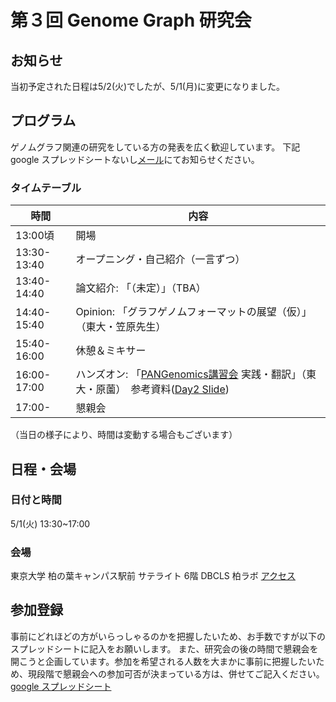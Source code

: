 # 第３回 Genome Graph 研究会

## お知らせ
当初予定された日程は5/2(火)でしたが、5/1(月)に変更になりました。

## プログラム
ゲノムグラフ関連の研究をしている方の発表を広く歓迎しています。
下記google スプレッドシートないし[メール](harazono_yoritaka_17@stu-cbms.k.u-tokyo.ac.jp)にてお知らせください。

### タイムテーブル
時間           | 内容
-------------  | -------------
13:00頃        | 開場
13:30-13:40    | オープニング・自己紹介（一言ずつ）
13:40-14:40    | 論文紹介: 「（未定）」（TBA）
14:40-15:40    | Opinion: 「グラフゲノムフォーマットの展望（仮）」（東大・笠原先生）
15:40-16:00    | 休憩＆ミキサー
16:00-17:00    | ハンズオン: 「[PANGenomics講習会](https://github.com/Pfern/PANGenomics) 実践・翻訳」（東大・原薗）　参考資料([Day2 Slide](https://docs.google.com/presentation/d/1fBGt2OLc9HVxH594TWeQ5i1sbmFwi555ibR1RgGNxmg/edit#slide=id.g34759b27f6_0_0))
17:00-         | 懇親会

（当日の様子により、時間は変動する場合もございます）

## 日程・会場
### 日付と時間
5/1(火) 13:30~17:00
### 会場
東京大学 柏の葉キャンパス駅前 サテライト 6階 DBCLS 柏ラボ
[アクセス](http://dbcls.rois.ac.jp/access)

## 参加登録
事前にどれほどの方がいらっしゃるのかを把握したいため、お手数ですが以下のスプレッドシートに記入をお願いします。
また、研究会の後の時間で懇親会を開こうと企画しています。参加を希望される人数を大まかに事前に把握したいため、現段階で懇親会への参加可否が決まっている方は、併せてご記入ください。
[google スプレッドシート](https://docs.google.com/spreadsheets/d/17nbn3S1wQ7fgQ5wOrg9tzr8s1z_AtXkSLiAfeo9a6QU/edit?usp=sharing)
